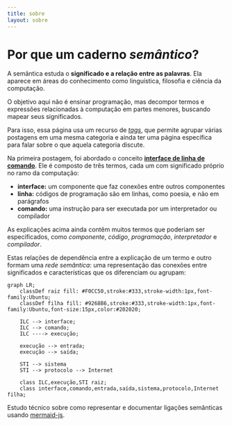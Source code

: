 ```yaml
---
title: sobre
layout: sobre 
---
```


# Por que um caderno *semântico*?

A semântica estuda o **significado e a relação entre as palavras**. Ela aparece em áreas do conhecimento como linguística, filosofia e ciência da computação.

O objetivo aqui não é ensinar programação, mas decompor termos e expressões relacionadas à computação em partes menores, buscando mapear seus significados.

Para isso, essa página usa um recurso de _[tags](/tags)_, que permite agrupar várias postagens em uma mesma categoria e ainda ter uma página específica para falar sobre o que aquela categoria discute.

Na primeira postagem, foi abordado o conceito **[interface de linha de comando](/tags/ilc)**. Ele é composto de três termos, cada um com significado próprio no ramo da computação:

* **interface:** um componente que faz conexões entre outros componentes
* **linha:** códigos de programação são em linhas, como poesia, e não em parágrafos
* **comando:** uma instrução para ser executada por um interpretador ou compilador

As explicações acima ainda contêm muitos termos que poderiam ser especificados, como *componente*, *código*, *programação*, *interpretador* e *compilador*. 

Estas relações de dependência entre a explicação de um termo e outro formam uma *rede semântica*: uma representação das conexões entre significados e características que os diferenciam ou agrupam:

```mermaid
graph LR;
    classDef raiz fill: #F0CC50,stroke:#333,stroke-width:1px,font-family:Ubuntu;
    classDef filha fill: #9268B6,stroke:#333,stroke-width:1px,font-family:Ubuntu,font-size:15px,color:#202020;

    ILC --> interface;
    ILC --> comando;
    ILC ----> execução;
    
    execução --> entrada;
    execução --> saída;

    STI --> sistema
    STI --> protocolo --> Internet

    class ILC,execução,STI raiz;
    class interface,comando,entrada,saída,sistema,protocolo,Internet filha;
```

Estudo técnico sobre como representar e documentar ligações semânticas usando [mermaid-js](https://github.com/mermaid-js/mermaid).
